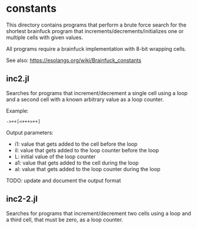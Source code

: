 # constants
This directory contains programs that perform a brute force search for the shortest brainfuck program that increments/decrements/initializes one or multiple cells with given values.

All programs require a brainfuck implementation with 8-bit wrapping cells.

See also: https://esolangs.org/wiki/Brainfuck_constants

## inc2.jl
Searches for programs that increment/decrement a single cell using a loop and a second cell with a known arbitrary value as a loop counter.

Example:
```
->++[<+++>++]
```

Output parameters:
- i1: value that gets added to the cell before the loop
- il: value that gets added to the loop counter before the loop
- L: initial value of the loop counter
- a1: value that gets added to the cell during the loop
- al: value that gets added to the loop counter during the loop

TODO: update and document the output format

## inc2-2.jl
Searches for programs that increment/decrement two cells using a loop and a third cell, that must be zero, as a loop counter. 
